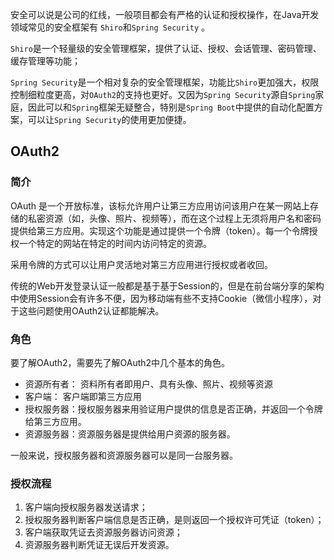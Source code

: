 安全可以说是公司的红线，一般项目都会有严格的认证和授权操作，在Java开发领域常见的安全框架有 `Shiro`和`Spring Security` 。

`Shiro`是一个轻量级的安全管理框架，提供了认证、授权、会话管理、密码管理、缓存管理等功能；


`Spring Security`是一个相对复杂的安全管理框架，功能比`Shiro`更加强大，权限控制细粒度更高，对`OAuth2`的支持也更好。又因为`Spring Security`源自`Spring`家庭，因此可以和`Spring`框架无疑整合，特别是`Spring Boot`中提供的自动化配置方案，可以让`Spring Security`的使用更加便捷。


## OAuth2
### 简介
OAuth 是一个开放标准，该标允许用户让第三方应用访问该用户在某一网站上存储的私密资源（如，头像、照片、视频等），而在这个过程上无须将用户名和密码提供给第三方应用。实现这个功能是通过提供一个令牌（token）。每一个令牌授权一个特定的网站在特定的时间内访问特定的资源。

采用令牌的方式可以让用户灵活地对第三方应用进行授权或者收回。

传统的Web开发登录认证一般都是基于基于Session的，但是在前台端分享的架构中使用Session会有许多不便，因为移动端有些不支持Cookie（微信小程序），对于这些问题使用OAuth2认证都能解决。
### 角色
要了解OAuth2，需要先了解OAuth2中几个基本的角色。
- 资源所有者： 资料所有者即用户、具有头像、照片、视频等资源
- 客户端： 客户端即第三方应用
- 授权服务器：授权服务器来用验证用户提供的信息是否正确，并返回一个令牌给第三方应用。
- 资源服务器：资源服务器是提供给用户资源的服务器。

一般来说，授权服务器和资源服务器可以是同一台服务器。
### 授权流程
1. 客户端向授权服务器发送请求；
2. 授权服务器判断客户端信息是否正确，是则返回一个授权许可凭证（token）；
3. 客户端获取凭证去资源服务器访问资源；
4. 资源服务器判断凭证无误后开发资源。
